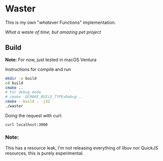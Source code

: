 # Waster

This is my own "_whatever_ Functions" implementation.

_What a waste of time, but amazing pet project_

## Build

__Note:__ For now, just tested in macOS Ventura

Instructions for compile and run

```sh
mkdir -p build
cd build
cmake ..
# For debug mode
# cmake -DCMAKE_BUILD_TYPE=Debug ..
cmake --build . -j32
./waster
```
Doing the request with curl:

`curl localhost:3000`

### Note:

This has a resource leak, I'm not releasing everything of libuv nor QuickJS resources,
this is purely experimental.
